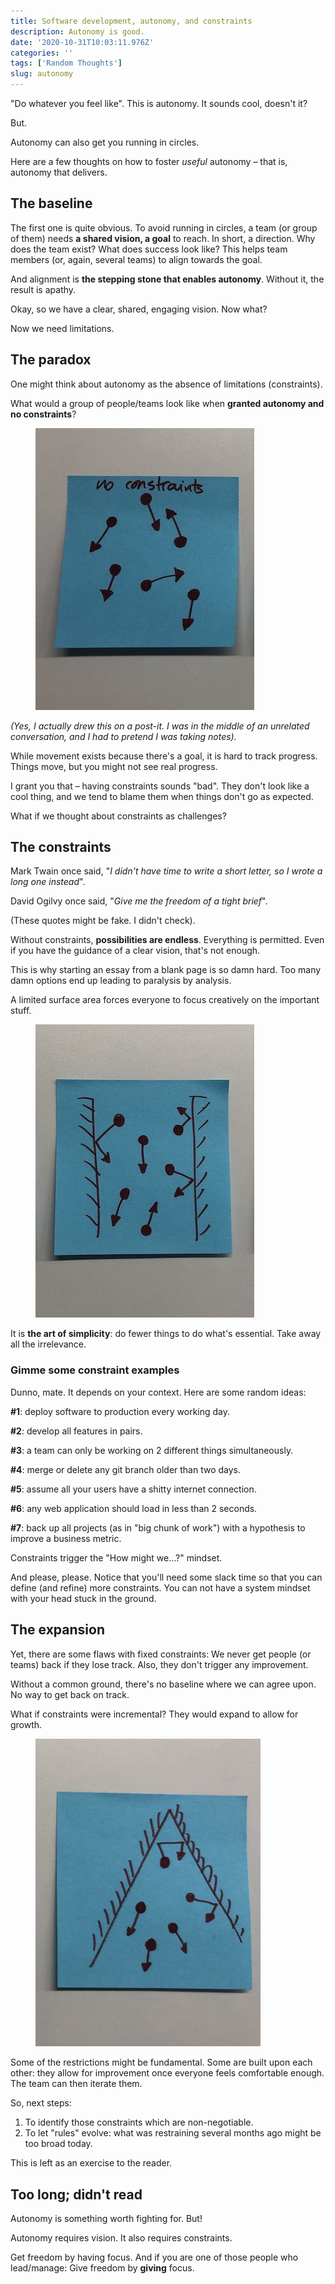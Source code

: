 ```yaml
---
title: Software development, autonomy, and constraints
description: Autonomy is good.
date: '2020-10-31T10:03:11.976Z'
categories: ''
tags: ['Random Thoughts']
slug: autonomy
---
```


"Do whatever you feel like". This is autonomy. It sounds cool, doesn't it?

But.

Autonomy can also get you running in circles.

Here are a few thoughts on how to foster *useful* autonomy – that is, autonomy that delivers.

## The baseline

The first one is quite obvious. To avoid running in circles, a team (or group of them) needs **a shared vision, a goal** to reach. In short, a direction. Why does the team exist? What does success look like? This helps team members (or, again, several teams) to align towards the goal.

And alignment is **the stepping stone that enables autonomy**. Without it, the result is apathy.

Okay, so we have a clear, shared, engaging vision. Now what?

Now we need limitations.

## The paradox

One might think about autonomy as the absence of limitations (constraints).

What would a group of people/teams look like when **granted autonomy and no constraints**?

<figure class="figure" style="max-width:360px">
  <img src="./no-constraint.jpg" alt="People or teams within a constraint-free environment">
</figure>

_(Yes, I actually drew this on a post-it. I was in the middle of an unrelated conversation, and I had to pretend I was taking notes)._

While movement exists because there's a goal, it is hard to track progress. Things move, but you might not see real progress.

I grant you that – having constraints sounds "bad". They don't look like a cool thing, and we tend to blame them when things don't go as expected.

What if we thought about constraints as challenges?

## The constraints

Mark Twain once said, "_I didn't have time to write a short letter, so I wrote a long one instead_".

David Ogilvy once said, "_Give me the freedom of a tight brief_".

(These quotes might be fake. I didn't check).

Without constraints, **possibilities are endless**. Everything is permitted. Even if you have the guidance of a clear vision, that's not enough.

This is why starting an essay from a blank page is so damn hard. Too many damn options end up leading to paralysis by analysis.

A limited surface area forces everyone to focus creatively on the important stuff.

<figure class="figure" style="max-width:360px">
  <img src="./fixed-constraint.jpg" alt="People or teams within a constraint-fixed environment">
</figure>

It is **the art of simplicity**: do fewer things to do what's essential. Take away all the irrelevance.

### Gimme some constraint examples

Dunno, mate. It depends on your context. Here are some random ideas:

**#1**: deploy software to production every working day.

**#2**: develop all features in pairs.

**#3**: a team can only be working on 2 different things simultaneously.

**#4**: merge or delete any git branch older than two days.

**#5**: assume all your users have a shitty internet connection.

**#6**: any web application should load in less than 2 seconds.

**#7**: back up all projects (as in "big chunk of work") with a hypothesis to improve a business metric.

Constraints trigger the "How might we…?" mindset.

And please, please. Notice that you'll need some slack time so that you can define (and refine) more constraints. You can not have a system mindset with your head stuck in the ground.

## The expansion

Yet, there are some flaws with fixed constraints: We never get people (or teams) back if they lose track. Also, they don't trigger any improvement.

Without a common ground, there's no baseline where we can agree upon. No way to get back on track.

What if constraints were incremental? They would expand to allow for growth.

<figure class="figure" style="max-width:360px">
  <img src="./cone-constraint.jpg" alt="People or teams within a constraint-expanding environment">
</figure>

Some of the restrictions might be fundamental. Some are built upon each other: they allow for improvement once everyone feels comfortable enough. The team can then iterate them.

So, next steps:

1) To identify those constraints which are non-negotiable.
2) To let "rules" evolve: what was restraining several months ago might be too broad today.

This is left as an exercise to the reader.

## Too long; didn't read

Autonomy is something worth fighting for. But!

Autonomy requires vision. It also requires constraints.

Get freedom by having focus. And if you are one of those people who lead/manage: Give freedom by **giving** focus.
